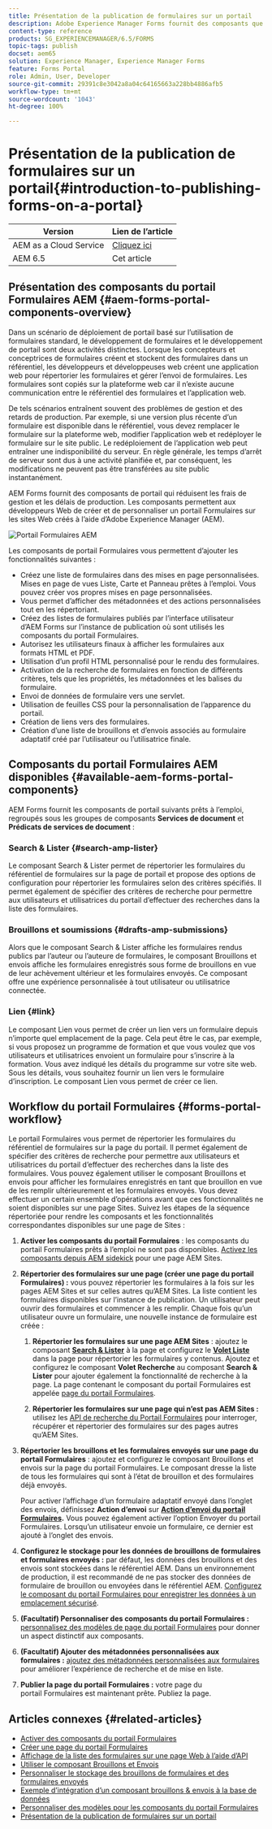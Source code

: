 ```yaml
---
title: Présentation de la publication de formulaires sur un portail
description: Adobe Experience Manager Forms fournit des composants que vous pouvez utiliser pour créer votre portail Formulaires. Cet article présente les composants de portail Formulaires disponibles.
content-type: reference
products: SG_EXPERIENCEMANAGER/6.5/FORMS
topic-tags: publish
docset: aem65
solution: Experience Manager, Experience Manager Forms
feature: Forms Portal
role: Admin, User, Developer
source-git-commit: 29391c8e3042a8a04c64165663a228bb4886afb5
workflow-type: tm+mt
source-wordcount: '1043'
ht-degree: 100%

---
```


# Présentation de la publication de formulaires sur un portail{#introduction-to-publishing-forms-on-a-portal}

| Version | Lien de l’article |
| -------- | ---------------------------- |
| AEM as a Cloud Service | [Cliquez ici](https://experienceleague.adobe.com/docs/experience-manager-cloud-service/content/forms/adaptive-forms-authoring/authoring-adaptive-forms-foundation-components/configure-forms-portal.html?lang=fr) |
| AEM 6.5 | Cet article |


## Présentation des composants du portail Formulaires AEM {#aem-forms-portal-components-overview}

Dans un scénario de déploiement de portail basé sur l’utilisation de formulaires standard, le développement de formulaires et le développement de portail sont deux activités distinctes. Lorsque les concepteurs et conceptrices de formulaires créent et stockent des formulaires dans un référentiel, les développeurs et développeuses web créent une application web pour répertorier les formulaires et gérer l’envoi de formulaires. Les formulaires sont copiés sur la plateforme web car il n’existe aucune communication entre le référentiel des formulaires et l’application web.

De tels scénarios entraînent souvent des problèmes de gestion et des retards de production. Par exemple, si une version plus récente d’un formulaire est disponible dans le référentiel, vous devez remplacer le formulaire sur la plateforme web, modifier l’application web et redéployer le formulaire sur le site public. Le redéploiement de l’application web peut entraîner une indisponibilité du serveur. En règle générale, les temps d’arrêt de serveur sont dus à une activité planifiée et, par conséquent, les modifications ne peuvent pas être transférées au site public instantanément.

AEM Forms fournit des composants de portail qui réduisent les frais de gestion et les délais de production. Les composants permettent aux développeurs Web de créer et de personnaliser un portail Formulaires sur les sites Web créés à l’aide d’Adobe Experience Manager (AEM).

![Portail Formulaires AEM](assets/aem-forms-portal.png)

Les composants de portail Formulaires vous permettent d’ajouter les fonctionnalités suivantes :

* Créez une liste de formulaires dans des mises en page personnalisées. Mises en page de vues Liste, Carte et Panneau prêtes à l’emploi. Vous pouvez créer vos propres mises en page personnalisées.
* Vous permet d’afficher des métadonnées et des actions personnalisées tout en les répertoriant.
* Créez des listes de formulaires publiés par l’interface utilisateur d’AEM Forms sur l’instance de publication où sont utilisés les composants du portail Formulaires.
* Autorisez les utilisateurs finaux à afficher les formulaires aux formats HTML et PDF.
* Utilisation d’un profil HTML personnalisé pour le rendu des formulaires.
* Activation de la recherche de formulaires en fonction de différents critères, tels que les propriétés, les métadonnées et les balises du formulaire.
* Envoi de données de formulaire vers une servlet.
* Utilisation de feuilles CSS pour la personnalisation de l’apparence du portail.
* Création de liens vers des formulaires.
* Création d’une liste de brouillons et d’envois associés au formulaire adaptatif créé par l’utilisateur ou l’utilisatrice finale.

## Composants du portail Formulaires AEM disponibles {#available-aem-forms-portal-components}

AEM Forms fournit les composants de portail suivants prêts à l’emploi, regroupés sous les groupes de composants **Services de document** et **Prédicats de services de document** :

### Search &amp; Lister {#search-amp-lister}

Le composant Search &amp; Lister permet de répertorier les formulaires du référentiel de formulaires sur la page de portail et propose des options de configuration pour répertorier les formulaires selon des critères spécifiés. Il permet également de spécifier des critères de recherche pour permettre aux utilisateurs et utilisatrices du portail d’effectuer des recherches dans la liste des formulaires.

### Brouillons et soumissions {#drafts-amp-submissions}

Alors que le composant Search &amp; Lister affiche les formulaires rendus publics par l’auteur ou l’auteure de formulaires, le composant Brouillons et envois affiche les formulaires enregistrés sous forme de brouillons en vue de leur achèvement ultérieur et les formulaires envoyés. Ce composant offre une expérience personnalisée à tout utilisateur ou utilisatrice connectée.

### Lien {#link}

Le composant Lien vous permet de créer un lien vers un formulaire depuis n’importe quel emplacement de la page. Cela peut être le cas, par exemple, si vous proposez un programme de formation et que vous voulez que vos utilisateurs et utilisatrices envoient un formulaire pour s’inscrire à la formation. Vous avez indiqué les détails du programme sur votre site web. Sous les détails, vous souhaitez fournir un lien vers le formulaire d’inscription. Le composant Lien vous permet de créer ce lien.

## Workflow du portail Formulaires {#forms-portal-workflow}

Le portail Formulaires vous permet de répertorier les formulaires du référentiel de formulaires sur la page du portail. Il permet également de spécifier des critères de recherche pour permettre aux utilisateurs et utilisatrices du portail d’effectuer des recherches dans la liste des formulaires. Vous pouvez également utiliser le composant Brouillons et envois pour afficher les formulaires enregistrés en tant que brouillon en vue de les remplir ultérieurement et les formulaires envoyés. Vous devez effectuer un certain ensemble d’opérations avant que ces fonctionnalités ne soient disponibles sur une page Sites. Suivez les étapes de la séquence répertoriée pour rendre les composants et les fonctionnalités correspondantes disponibles sur une page de Sites :

1. **Activer les composants du portail Formulaires** : les composants du portail Formulaires prêts à l’emploi ne sont pas disponibles. [Activez les composants depuis AEM sidekick](/help/forms/using/enabling-forms-portal-components.md) pour une page AEM Sites.
1. **Répertorier des formulaires sur une page (créer une page du portail Formulaires) :** vous pouvez répertorier les formulaires à la fois sur les pages AEM Sites et sur celles autres qu’AEM Sites. La liste contient les formulaires disponibles sur l’instance de publication. Un utilisateur peut ouvrir des formulaires et commencer à les remplir. Chaque fois qu’un utilisateur ouvre un formulaire, une nouvelle instance de formulaire est créée :

   1. **Répertorier les formulaires sur une page AEM Sites** : ajoutez le composant **[Search &amp; Lister](../../forms/using/creating-form-portal-page.md)** à la page et configurez le **[Volet Liste](../../forms/using/creating-form-portal-page.md#p-list-pane-p)** dans la page pour répertorier les formulaires y contenus. Ajoutez et configurez le composant **Volet Recherche** au composant **Search &amp; Lister** pour ajouter également la fonctionnalité de recherche à la page. La page contenant le composant du portail Formulaires est appelée [page du portail Formulaires](../../forms/using/creating-form-portal-page.md).

   1. **Répertorier les formulaires sur une page qui n’est pas AEM Sites :** utilisez les [API de recherche du Portail Formulaires](/help/forms/using/listing-forms-webpage-using-apis.md) pour interroger, récupérer et répertorier des formulaires sur des pages autres qu’AEM Sites.

1. **Répertorier les brouillons et les formulaires envoyés sur une page du portail Formulaires** : ajoutez et configurez le composant Brouillons et envois sur la page du portail Formulaires. Le composant dresse la liste de tous les formulaires qui sont à l’état de brouillon et des formulaires déjà envoyés.

   Pour activer l’affichage d’un formulaire adaptatif envoyé dans l’onglet des envois, définissez **Action d’envoi** sur **[Action d’envoi du portail Formulaires](configuring-submit-actions.md).** Vous pouvez également activer l’option Envoyer du portail Formulaires. Lorsqu’un utilisateur envoie un formulaire, ce dernier est ajouté à l’onglet des envois.

1. **Configurez le stockage pour les données de brouillons de formulaires et formulaires envoyés :** par défaut, les données des brouillons et des envois sont stockées dans le référentiel AEM. Dans un environnement de production, il est recommandé de ne pas stocker des données de formulaire de brouillon ou envoyées dans le référentiel AEM. [Configurez le composant du portail Formulaires pour enregistrer les données à un emplacement sécurisé](../../forms/using/draft-submission-component.md#customizing-the-storage).
1. **(Facultatif) Personnaliser des composants du portail Formulaires :** [personnalisez des modèles de page du portail Formulaires](../../forms/using/customizing-templates-forms-portal-components.md) pour donner un aspect distinctif aux composants.
1. **(Facultatif) Ajouter des métadonnées personnalisées aux formulaires :** [ajoutez des métadonnées personnalisées aux formulaires](../../forms/using/customizing-templates-forms-portal-components.md) pour améliorer l’expérience de recherche et de mise en liste.
1. **Publier la page du portail Formulaires :** votre page du portail Formulaires est maintenant prête. Publiez la page.

## Articles connexes {#related-articles}

* [Activer des composants du portail Formulaires](/help/forms/using/enabling-forms-portal-components.md)
* [Créer une page du portail Formulaires](../../forms/using/creating-form-portal-page.md)
* [Affichage de la liste des formulaires sur une page Web à l’aide d’API](/help/forms/using/listing-forms-webpage-using-apis.md)
* [Utiliser le composant Brouillons et Envois](../../forms/using/draft-submission-component.md)
* [Personnaliser le stockage des brouillons de formulaires et des formulaires envoyés](../../forms/using/draft-submission-component.md#customizing-the-storage)
* [Exemple d’intégration d’un composant brouillons &amp; envois à la base de données](integrate-draft-submission-database.md)
* [Personnaliser des modèles pour les composants du portail Formulaires](../../forms/using/customizing-templates-forms-portal-components.md)
* [Présentation de la publication de formulaires sur un portail](../../forms/using/introduction-publishing-forms.md)
